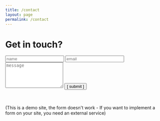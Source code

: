 ```yaml
---
title: /contact
layout: page
permalink: /contact
---
```


# Get in touch?

<form>
  <input type="text" id="name" name="name" placeholder="name" autocomplete="off">
  <input type="text" id="email" name="email" placeholder="email" autocomplete="off">
  <textarea rows="5" id="message" name="message" placeholder="message" autocomplete="off"></textarea>
  <input type="submit" value="[ submit ]">
</form>

<br /><br />(This is a demo site, the form doesn't work - If you want to implement a form on your site, you need an external service)

